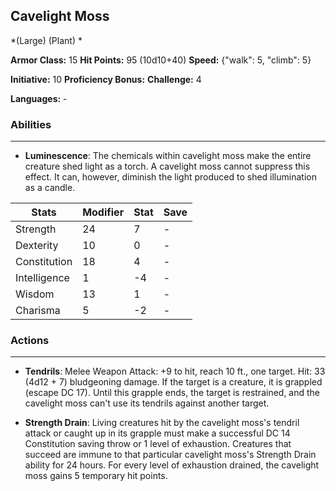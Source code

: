 ## Cavelight Moss
*(Large) (Plant) *

**Armor Class:** 15
**Hit Points:** 95 (10d10+40)
**Speed:** {"walk": 5, "climb": 5}

**Initiative:** 10
**Proficiency Bonus:**
**Challenge:** 4

**Languages:** -

### Abilities
 --- 
- **Luminescence**: The chemicals within cavelight moss make the entire creature shed light as a torch. A cavelight moss cannot suppress this effect. It can, however, diminish the light produced to shed illumination as a candle.



| Stats | Modifier | Stat | Save
| ---- | ---- | ---- | ---- |
| Strength | 24 | 7 | - |
| Dexterity | 10 | 0 | - |
| Constitution | 18 | 4 | - |
| Intelligence | 1 | -4 | - |
| Wisdom | 13 | 1 | - |
| Charisma | 5 | -2 | - |

### Actions
 --- 
- **Tendrils**: Melee Weapon Attack: +9 to hit, reach 10 ft., one target. Hit: 33 (4d12 + 7) bludgeoning damage. If the target is a creature, it is grappled (escape DC 17). Until this grapple ends, the target is restrained, and the cavelight moss can't use its tendrils against another target.

- **Strength Drain**: Living creatures hit by the cavelight moss's tendril attack or caught up in its grapple must make a successful DC 14 Constitution saving throw or 1 level of exhaustion. Creatures that succeed are immune to that particular cavelight moss's Strength Drain ability for 24 hours. For every level of exhaustion drained, the cavelight moss gains 5 temporary hit points.

